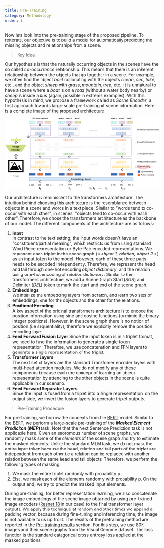 ```yaml
---
title: Pre-Training
category: Methodology
order: 1
---
```


Now lets look into the pre-training stage of the proposed pipeline. To reiterate, our objective is to build a model for automatically predicting the missing objects and relationships from a scene. 
> Key Idea

Our hypothesis is that the naturally occurring objects in the scenes have the so called *co-occurrence* relationship. This means that there is an inherent relationship between the objects that go together in a scene. For example, we often find the object *boat* collocating with the objects *ocean*, *sea*, *lake*, etc.. and the object *sheep* with *grass*, *mountain*, *tree*, etc.. It is unnatural to have a scene where a *boat* is on a *road* (without a water body nearby) or *sheep* is inside a *bus* (again, possible in extreme examples). With this hypothesis in mind, we propose a framework called as *Scene Encoder*, a first approach towards large-scale pre-training of scene information. Here is a complete image of the proposed architecture
<center>
<img src="../../images/pre-train.png" alt="example" style="width:900px;"/>
<br>
</center>

Our architecture is reminiscent to the transformers architecture. The intuition behind choosing this architecure is the resemblance between objects in a scene and words in a text piece. Similar to "words tend to co-occur with each other", in scenes, "objects tend to co-occur with each other". Therefore, we chose the transformers architecture as the backbone of our model. The different components of the architecture are as follows: 
1. **Input**  
    In contrast to the text setting, the input words doesn't have an "constituent/partial meaning", which restricts us from using standard Word Piece representation or Byte-Pair encoded representations. We represent each triplet in the scene graph (< *object 1, relation, object 2* >) as an input token to the model. However, each of these three parts needs to be encoded independently. Therefore, we represent the head and tail through one-hot encoding *object dictionary*, and the relation using one-hot encoding of *relation dictionary*. Similar to the transformers architecture, we add a Scene Graph Start (*SGS*) and Delimiter (*DEL*) token to mark the start and end of the scene graph. 
2. **Embeddings**  
    We intialize the embedding layers from scratch, and learn two sets of embeddings; one for the objects and the other for the relations. 
3. **<s>Positional Encoding</s>**  
    A key aspect of the original transformers architecture is to encode the position information using sine and cosine functions (to mimic the binary integer positions). However, in the scene graph there is no notion of position (i.e sequentiality), therefore we explicitly remove the position encoding layer. 
4. **Feed Forward Fusion Layer**
    Since the input token is in a triplet format, we need to fuse the information to generate a single token representation. Therefore, we use concatenation and FFN layers to generate a single representation of the triplet. 
5. **Transformer Layers**  
    The next set of layers are the standard Transfomer encoder layers with multi-head attention modules. We do not modify any of these components because each the concept of learning an object representation by attending to the other objects in the scene is quite applicable in our scenario. 
6. **Feed Forward Separator Layers**  
    Since the input is fused from a triplet into a single representation, on the output side, we invert the fusion layers to generate triplet outputs.  

> Pre-Training Procedure

For pre-training, we borrow the concepts from the [BERT](https://arxiv.org/pdf/1810.04805.pdf) model. Similar to the BERT, we perform a large-scale pre-training of the <b> *Masked Element Prediciton* (*MEP*) </b> task. Note that the Next Sentence Prediction task is not applicable here. Given an enoromous number of scene graphs, we randomly mask some of the *elements* of the scene graph and try to estimate the masked elements. Unlike the standard MLM task, we do not mask the entire input token because the head, relation and tail parts of the triplet are independent from each other i.e a relation can be replaced with another relation between the same head and tail objects. Therefore, we perform the following types of masking 
1. We mask the entire triplet randomly with probability p. 
2. Else, we mask each of the elements randomly with probability p.
On the output end, we try to predict the masked input elements. 

During pre-training, for better representation learning, we also concatenate the image embeddings of the scene image obtained by using pre-trained image encoders ([Resnet 18](https://pytorch.org/hub/pytorch_vision_resnet/) in our case) to the final transformer layer outputs. We apply this technique at random and other times we append a padding vector, because during fine-tuning and inferencing time, the image is not available to us up front. The results of the pretraining method are reported in the [Pre-training results](../../Results/Pre-training/) section. For this step, we use 80K images and their scene graphs from the Visual Genome dataset. The loss function is the standard categorical cross entropy loss applied at the masked positions. 